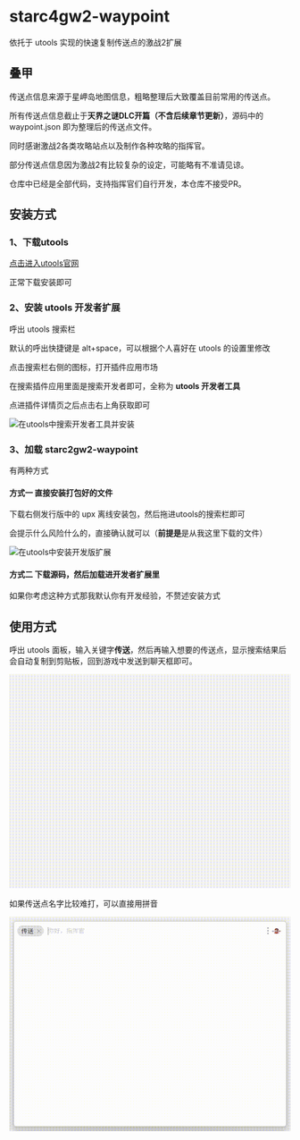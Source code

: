 # starc4gw2-waypoint

依托于 utools 实现的快速复制传送点的激战2扩展

## 叠甲
传送点信息来源于星岬岛地图信息，粗略整理后大致覆盖目前常用的传送点。

所有传送点信息截止于**天界之谜DLC开篇（不含后续章节更新）**，源码中的 waypoint.json 即为整理后的传送点文件。

同时感谢激战2各类攻略站点以及制作各种攻略的指挥官。

部分传送点信息因为激战2有比较复杂的设定，可能略有不准请见谅。

仓库中已经是全部代码，支持指挥官们自行开发，本仓库不接受PR。

## 安装方式
### 1、下载utools
[点击进入utools官网](https://u.tools)

正常下载安装即可

### 2、安装 utools 开发者扩展
呼出 utools 搜索栏

默认的呼出快捷键是 alt+space，可以根据个人喜好在 utools 的设置里修改

点击搜索栏右侧的图标，打开插件应用市场

在搜索插件应用里面是搜索开发者即可，全称为 **utools 开发者工具**

点进插件详情页之后点击右上角获取即可

![在utools中搜索开发者工具并安装](./usage-gif/utools安装开发者工具.gif)

### 3、加载 starc2gw2-waypoint
有两种方式
#### 方式一 直接安装打包好的文件
下载右侧发行版中的 upx 离线安装包，然后拖进utools的搜索栏即可

会提示什么风险什么的，直接确认就可以（**前提是**是从我这里下载的文件）

![在utools中安装开发版扩展](./usage-gif/utools安装开发版扩展.gif)

#### 方式二 下载源码，然后加载进开发者扩展里
如果你考虑这种方式那我默认你有开发经验，不赘述安装方式

## 使用方式
呼出 utools 面板，输入关键字**传送**，然后再输入想要的传送点，显示搜索结果后会自动复制到剪贴板，回到游戏中发送到聊天框即可。

![starc2gw2 - waypoint基本使用](./usage-gif/starc2gw2-waypoint基本使用.gif)

如果传送点名字比较难打，可以直接用拼音

![starc2gw2 - waypoint支持拼音](./usage-gif/starc2gw2-waypoint支持拼音.gif)